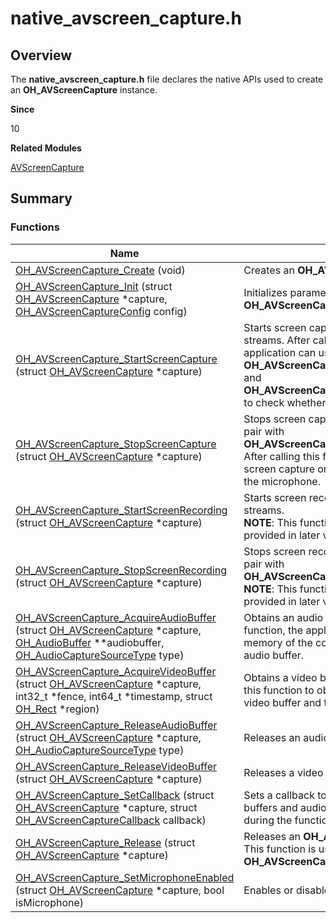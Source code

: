 # native_avscreen_capture.h


## Overview

The **native_avscreen_capture.h** file declares the native APIs used to create an **OH_AVScreenCapture** instance.

**Since**

10

**Related Modules**

[AVScreenCapture](_a_v_screen_capture.md)


## Summary


### Functions

| Name| Description| 
| -------- | -------- |
| [OH_AVScreenCapture_Create](_a_v_screen_capture.md#oh_avscreencapture_create) (void) | Creates an **OH_AVScreenCapture** instance.| 
| [OH_AVScreenCapture_Init](_a_v_screen_capture.md#oh_avscreencapture_init) (struct [OH_AVScreenCapture](_a_v_screen_capture.md#oh_avscreencapture) \*capture, [OH_AVScreenCaptureConfig](_o_h___a_v_screen_capture_config.md) config) | Initializes parameters related to an **OH_AVScreenCapture** instance.| 
| [OH_AVScreenCapture_StartScreenCapture](_a_v_screen_capture.md#oh_avscreencapture_startscreencapture) (struct [OH_AVScreenCapture](_a_v_screen_capture.md#oh_avscreencapture) \*capture) | Starts screen capture and collects original streams. After calling this function, the application can use the callback listeners **OH_AVScreenCaptureOnAudioBufferAvailable** and **OH_AVScreenCaptureOnVideoBufferAvailable** to check whether streams are generated.| 
| [OH_AVScreenCapture_StopScreenCapture](_a_v_screen_capture.md#oh_avscreencapture_stopscreencapture) (struct [OH_AVScreenCapture](_a_v_screen_capture.md#oh_avscreencapture) \*capture) | Stops screen capture. This function is used in pair with **OH_AVScreenCapture_StartScreenCapture**. After calling this function, the application stops screen capture or screen share and releases the microphone.| 
| [OH_AVScreenCapture_StartScreenRecording](_a_v_screen_capture.md#oh_avscreencapture_startscreenrecording) (struct [OH_AVScreenCapture](_a_v_screen_capture.md#oh_avscreencapture) \*capture) | Starts screen recording and collects encoded streams.<br>**NOTE**: This function is reserved and will be provided in later versions.| 
| [OH_AVScreenCapture_StopScreenRecording](_a_v_screen_capture.md#oh_avscreencapture_stopscreenrecording) (struct [OH_AVScreenCapture](_a_v_screen_capture.md#oh_avscreencapture) \*capture) | Stops screen recording. This function is used in pair with **OH_AVScreenCapture_StartScreenRecording**.<br>**NOTE**: This function is reserved and will be provided in later versions.| 
| [OH_AVScreenCapture_AcquireAudioBuffer](_a_v_screen_capture.md#oh_avscreencapture_acquireaudiobuffer) (struct [OH_AVScreenCapture](_a_v_screen_capture.md#oh_avscreencapture) \*capture, [OH_AudioBuffer](_o_h___audio_buffer.md) \*\*audiobuffer, [OH_AudioCaptureSourceType](_a_v_screen_capture.md#oh_audiocapturesourcetype) type) | Obtains an audio buffer. When calling this function, the application must allocate the memory of the corresponding struct size to the audio buffer.| 
| [OH_AVScreenCapture_AcquireVideoBuffer](_a_v_screen_capture.md#oh_avscreencapture_acquirevideobuffer) (struct [OH_AVScreenCapture](_a_v_screen_capture.md#oh_avscreencapture) \*capture, int32_t \*fence, int64_t \*timestamp, struct [OH_Rect](_o_h___rect.md) \*region) | Obtains a video buffer. An application can call this function to obtain information such as the video buffer and timestamp.| 
| [OH_AVScreenCapture_ReleaseAudioBuffer](_a_v_screen_capture.md#oh_avscreencapture_releaseaudiobuffer) (struct [OH_AVScreenCapture](_a_v_screen_capture.md#oh_avscreencapture) \*capture, [OH_AudioCaptureSourceType](_a_v_screen_capture.md#oh_audiocapturesourcetype) type) | Releases an audio buffer.| 
| [OH_AVScreenCapture_ReleaseVideoBuffer](_a_v_screen_capture.md#oh_avscreencapture_releasevideobuffer) (struct [OH_AVScreenCapture](_a_v_screen_capture.md#oh_avscreencapture) \*capture) | Releases a video buffer.| 
| [OH_AVScreenCapture_SetCallback](_a_v_screen_capture.md#oh_avscreencapture_setcallback) (struct [OH_AVScreenCapture](_a_v_screen_capture.md#oh_avscreencapture) \*capture, struct [OH_AVScreenCaptureCallback](_o_h___a_v_screen_capture_callback.md) callback) | Sets a callback to listen for available video buffers and audio buffers and errors that occur during the function calling.| 
| [OH_AVScreenCapture_Release](_a_v_screen_capture.md#oh_avscreencapture_release) (struct [OH_AVScreenCapture](_a_v_screen_capture.md#oh_avscreencapture) \*capture) | Releases an **OH_AVScreenCapture** instance. This function is used in pair with **OH_AVScreenCapture_Create**.| 
| [OH_AVScreenCapture_SetMicrophoneEnabled](_a_v_screen_capture.md#oh_avscreencapture_setmicrophoneenabled) (struct [OH_AVScreenCapture](_a_v_screen_capture.md#oh_avscreencapture) \*capture, bool isMicrophone) | Enables or disables the microphone.| 
